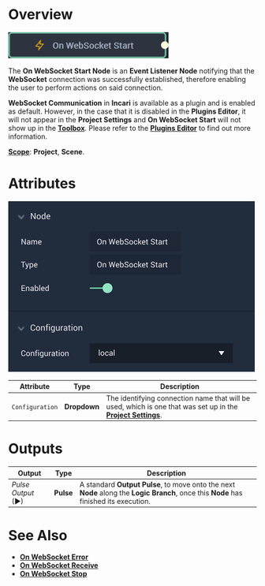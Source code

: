 # Overview

![The On WebSocket Start Node.](../../../../.gitbook/assets/onwebsocketstartnode20241.png)

The **On WebSocket Start Node** is an **Event Listener Node** notifying that the **WebSocket** connection was successfully established, therefore enabling the user to perform actions on said connection.

**WebSocket Communication** in **Incari** is available as a plugin and is enabled as default. However, in the case that it is disabled in the **Plugins Editor**, it will not appear in the **Project Settings** and **On WebSocket Start** will not show up in the [**Toolbox**](../../../overview.md). Please refer to the [**Plugins Editor**](../../../../modules/plugins/README.md) to find out more information.

[**Scope**](../../../overview.md#scopes): **Project**, **Scene**.

# Attributes

![The On WebSocket Start Node Attributes.](../../../../.gitbook/assets/onwebsocketstartatts.png)

|Attribute|Type|Description|
|---|---|---|
|`Configuration`|**Dropdown**|The identifying connection name that will be used, which is one that was set up in the [**Project Settings**](../../../../modules/project-settings/websocket.md).|


# Outputs

|Output|Type|Description|
|---|---|---|
|*Pulse Output* (►)|**Pulse**|A standard **Output Pulse**, to move onto the next **Node** along the **Logic Branch**, once this **Node** has finished its execution.|

# See Also

* [**On WebSocket Error**](onwebsocketerror.md)
* [**On WebSocket Receive**](onwebsocketreceive.md)
* [**On WebSocket Stop**](onwebsocketstop.md)

